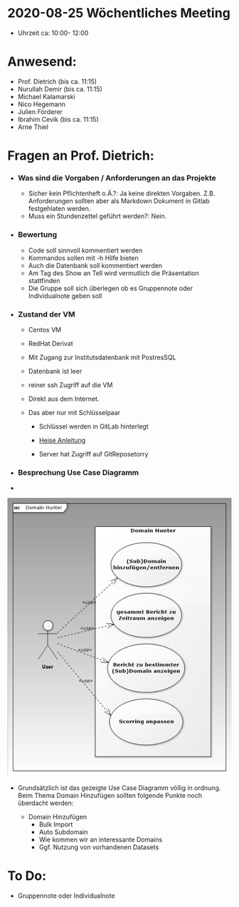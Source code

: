 # 2020-08-25 Wöchentliches Meeting

- Uhrzeit ca: 10:00- 12:00

 
# Anwesend:
-   Prof. Dietrich (bis ca. 11:15)
-   Nurullah Demir (bis ca. 11:15)
-   Michael Kalamarski
-   Nico Hegemann
-   Julien Förderer
-   Ibrahim Cevik (bis ca. 11:15)
-   Arne Thiel

  

  

# Fragen an Prof. Dietrich:

- ### Was sind die Vorgaben / Anforderungen an das Projekte
   -  Sicher kein Pflichtenheft o.Ä.?: Ja keine  direkten Vorgaben. Z.B. Anforderungen sollten aber als Markdown Dokument in Gitlab festgehlaten werden. 
   - Muss ein Stundenzettel geführt werden?: Nein.
 - ### Bewertung
    - Code soll sinnvoll kommentiert werden  
    - Kommandos sollen mit -h Hilfe bieten
    -   Auch die Datenbank soll kommentiert werden
    -   Am Tag des Show an Tell wird vermutlich die Präsentation stattfinden
    -   Die Gruppe soll sich überlegen ob es Gruppennote oder Individualnote geben soll
    
 - ### Zustand der VM

    -   Centos VM

    -   RedHat Derivat
    -   Mit Zugang zur Institutsdatenbank mit PostresSQL

    -   Datenbank ist leer

    -   reiner ssh Zugriff auf die VM

    -   Direkt aus dem Internet.
    -   Das aber nur mit Schlüsselpaar
        -   Schlüssel werden in GitLab hinterlegt

        -   [Heise Anleitung](https://www.heise.de/tipps-tricks/SSH-Key-erstellen-so-geht-s-4400280.html)

           -   Server hat Zugriff auf GitReposetorry

 - ### Besprechung Use Case Diagramm
-   
![UC-Diagramm](Protokolle/UC-Diagramm_0.5.png)
-  Grundsätzlich ist das gezeigte Use Case Diagramm völlig in ordnung. Beim Thema Domain Hinzufügen sollten folgende Punkte noch überdacht werden: 

   -   Domain Hinzufügen
       -   Bulk Import
       -   Auto Subdomain
       -   Wie kommen wir an interessante Domains
       -   Ggf. Nutzung von vorhandenen Datasets

# To Do:

   - Gruppennote oder Individualnote
